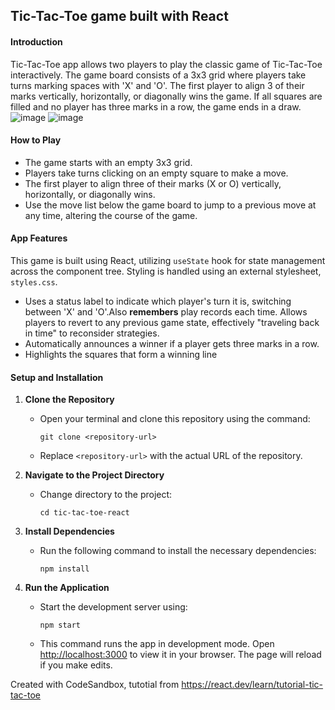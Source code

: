  
## Tic-Tac-Toe game built with React

#### Introduction
Tic-Tac-Toe app allows two players to play the classic game of Tic-Tac-Toe interactively. The game board consists of a 3x3 grid where players take turns marking spaces with 'X' and 'O'.
The first player to align 3 of their marks vertically, horizontally, or diagonally wins the game. If all squares are filled and no player has three marks in a row, the game ends in a draw.
![image](https://github.com/freda1874/react.dev/assets/85437054/f5afa417-8cb9-42eb-bde2-8bd1346e9ad5) 
![image](https://github.com/freda1874/react.dev/assets/85437054/95637e6a-e661-46cd-8918-2253f897bb6e)

#### How to Play

- The game starts with an empty 3x3 grid.
- Players take turns clicking on an empty square to make a move.
- The first player to align three of their marks (X or O) vertically, horizontally, or diagonally wins.
- Use the move list below the game board to jump to a previous move at any time, altering the course of the game.
  
#### App Features
This game is built using React, utilizing `useState` hook for state management across the component tree. Styling is handled using an external stylesheet, `styles.css`.
- Uses a status label to indicate which player's turn it is, switching between 'X' and 'O'.Also **remembers** play records each time. Allows players to revert to any previous game state, effectively "traveling back in time" to reconsider strategies.
- Automatically announces a winner if a player gets three marks in a row.
- Highlights the squares that form a winning line   

#### Setup and Installation

1. **Clone the Repository**
   - Open your terminal and clone this repository using the command:
     ```
     git clone <repository-url>
     ```
   - Replace `<repository-url>` with the actual URL of the repository.

2. **Navigate to the Project Directory**
   - Change directory to the project:
     ```
     cd tic-tac-toe-react
     ```

3. **Install Dependencies**
   - Run the following command to install the necessary dependencies:
     ```
     npm install
     ```

4. **Run the Application**
   - Start the development server using:
     ```
     npm start
     ```
   - This command runs the app in development mode. Open [http://localhost:3000](http://localhost:3000) to view it in your browser. The page will reload if you make edits.

 
Created with CodeSandbox, 
tutotial from https://react.dev/learn/tutorial-tic-tac-toe 
